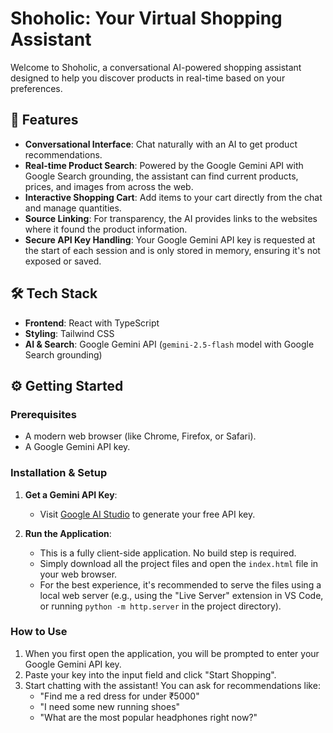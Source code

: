 # Shoholic: Your Virtual Shopping Assistant

Welcome to Shoholic, a conversational AI-powered shopping assistant designed to help you discover products in real-time based on your preferences.

## 🚀 Features

*   **Conversational Interface**: Chat naturally with an AI to get product recommendations.
*   **Real-time Product Search**: Powered by the Google Gemini API with Google Search grounding, the assistant can find current products, prices, and images from across the web.
*   **Interactive Shopping Cart**: Add items to your cart directly from the chat and manage quantities.
*   **Source Linking**: For transparency, the AI provides links to the websites where it found the product information.
*   **Secure API Key Handling**: Your Google Gemini API key is requested at the start of each session and is only stored in memory, ensuring it's not exposed or saved.

## 🛠️ Tech Stack

*   **Frontend**: React with TypeScript
*   **Styling**: Tailwind CSS
*   **AI & Search**: Google Gemini API (`gemini-2.5-flash` model with Google Search grounding)

## ⚙️ Getting Started

### Prerequisites

*   A modern web browser (like Chrome, Firefox, or Safari).
*   A Google Gemini API key.

### Installation & Setup

1.  **Get a Gemini API Key**:
    *   Visit [Google AI Studio](https://aistudio.google.com/app/apikey) to generate your free API key.

2.  **Run the Application**:
    *   This is a fully client-side application. No build step is required.
    *   Simply download all the project files and open the `index.html` file in your web browser.
    *   For the best experience, it's recommended to serve the files using a local web server (e.g., using the "Live Server" extension in VS Code, or running `python -m http.server` in the project directory).

### How to Use

1.  When you first open the application, you will be prompted to enter your Google Gemini API key.
2.  Paste your key into the input field and click "Start Shopping".
3.  Start chatting with the assistant! You can ask for recommendations like:
    *   "Find me a red dress for under ₹5000"
    *   "I need some new running shoes"
    *   "What are the most popular headphones right now?"
